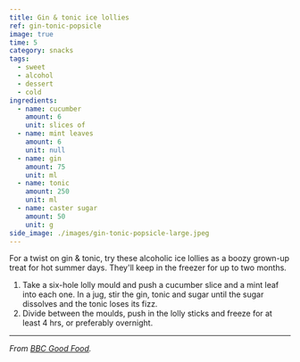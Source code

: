 ```yaml
---
title: Gin & tonic ice lollies
ref: gin-tonic-popsicle
image: true
time: 5
category: snacks
tags:
  - sweet
  - alcohol
  - dessert
  - cold
ingredients:
  - name: cucumber
    amount: 6
    unit: slices of
  - name: mint leaves
    amount: 6
    unit: null
  - name: gin
    amount: 75
    unit: ml
  - name: tonic
    amount: 250
    unit: ml
  - name: caster sugar
    amount: 50
    unit: g
side_image: ./images/gin-tonic-popsicle-large.jpeg
---
```


For a twist on gin & tonic, try these alcoholic ice lollies as a boozy grown-up treat for hot summer days. They'll keep in the freezer for up to two months.

1. Take a six-hole lolly mould and push a cucumber slice and a mint leaf into each one. In a jug, stir the gin, tonic and sugar until the sugar dissolves and the tonic loses its fizz.
2. Divide between the moulds, push in the lolly sticks and freeze for at least 4 hrs, or preferably overnight.

---

_From [BBC Good Food](https://www.bbcgoodfood.com/recipes/gin-tonic-lollies)._
